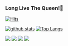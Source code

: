### Long Live The Queen!👋
[![Hits](https://hits.seeyoufarm.com/api/count/incr/badge.svg?url=https%3A%2F%2Fgithub.com%2FZa-gara)](https://hits.seeyoufarm.com)
<!--
**shinplest/shinplest** is a ✨ _special_ ✨ repository because its `README.md` (this file) appears on your GitHub profile.

Here are some ideas to get you started:

- 🔭 I’m currently working on ...
- 🌱 I’m currently learning ...
- 👯 I’m looking to collaborate on ...
- 🤔 I’m looking for help with ...
- 💬 Ask me about ...
- 📫 How to reach me: ...
- 😄 Pronouns: ...
- ⚡ Fun fact: ...
-->

[![github stats](https://github-readme-stats.vercel.app/api?username=Za-gara&show_icons=true&hide_border=true)](https://github.com/Za-gara)
[![Top Langs](https://github-readme-stats.vercel.app/api/top-langs/?username=Za-gara&layout=compact)](https://github.com/Za-gara)

<a href="" target="_blank"><img src="https://img.shields.io/badge/Android-3DDC84?style=flat-square&logo=C#&logoColor=white"/></a>
<a href="" target="_blank"><img src="https://img.shields.io/badge/JAVA-007396?style=flat-square&logo=Unity&logoColor=white"/></a>
<a href="" target="_blank"><img src="https://img.shields.io/badge/Kotlin-0095D5?style=flat-square&logo=Elixir&logoColor=white"/></a>
<a href="" target="_blank"><img src="https://img.shields.io/badge/Python-3776AB?style=flat-square&logo=C++&logoColor=white"/></a>

